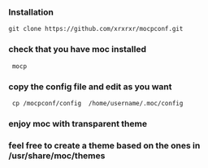   ### Installation
   ```
  git clone https://github.com/xrxrxr/mocpconf.git
   ```
  ### check that you have moc installed 
  ```
   mocp
   ```
  ### copy the config file and edit as you want 
 ```
  cp /mocpconf/config  /home/username/.moc/config
  ```
  ### enjoy moc with transparent theme 
  ### feel free to create a theme based on the ones in  /usr/share/moc/themes 

